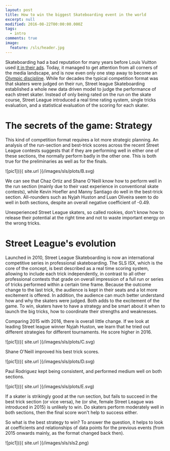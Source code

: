 ```yaml
---
layout: post
title: How to win the biggest Skateboarding event in the world
excerpt: null
modified: 2016-08-22T00:00:00.000Z
tags:
  - intro
comments: true
image:
  feature: /sls/header.jpg
---
```


Skateboarding had a bad reputation for many years before Louis Vuitton used [it in their ads](https://www.youtube.com/watch?v=GWydT-BNbQo). Today, it managed to get attention from all corners of the media landscape, and is now even only one step away to become an [Olympic discipline](http://theridechannel.com/news/2016/06/skateboarding-olympics-tokyo-2020). While for decades the typical competition format was that skaters were judged on their run, Street league Skateboarding established a whole new data driven model to judge the performance of each street skater. Instead of only being rated on the run on the skate course, Street League introduced a real time rating system, single tricks evaluation, and a statistical evaluation of the scoring for each skater.

# The secrets of the game: Strategy

This kind of competition format requires a lot more strategic planning. An analysis of the run-section and best-trick scores across the recent Street League contests suggests that if they are performing well in either one of these sections, the normally perform badly in the other one. This is both true for the preliminaries as well as for the finals.

![pic1]({{ site.url }}/images/sls/plots/B.svg)

We can see that Chaz Ortiz and Shane O'Neill know how to perform well in the run section (mainly due to their vast experience in conventional skate contests), while Kevin Hoefler and Manny Santiago do well in the best-trick section. All-rounders such as Nyjah Huston and Luan Oliveira seem to do well in both sections, despite an overall negative coefficient of -0.49.

Unexperienced Street League skaters, so called rookies, don't know how to release their potential at the right time and not to waste important energy on the wrong tricks.

# Street League's evolution

Launched in 2010, Street League Skateboarding is now an international competitive series in professional skateboarding. The SLS ISX, which is the core of the concept, is best described as a real time scoring system, allowing to include each trick independently, in contrast to all other professional contests that grade on overall impression of a full run or series of tricks performed within a certain time frame. Because the outcome change to the last trick, the audience is kept in their seats and a lot more excitement is offered. In addition, the audience can much better understand how and why the skaters were judged. Both adds to the excitement of the game. To win, skaters have to have a strategy and be smart about it when to launch the big tricks, how to coordinate their strengths and weaknesses.

Comparing 2015 with 2016, there is overall little change. If we look at leading Street league winner Nyjah Huston, we learn that he tried out different strategies for different tournaments. He score higher in 2016.

![pic1]({{ site.url }}/images/sls/plots/C.svg)

Shane O'Neill improved his best trick scores.

![pic1]({{ site.url }}/images/sls/plots/D.svg)

Paul Rodriguez kept being consistent, and performed medium well on both sections.

![pic1]({{ site.url }}/images/sls/plots/E.svg)

If a skater is strikingly good at the run section, but fails to succeed in the best trick section (or vice versa), he (or she, female Street League was introduced in 2015) is unlikely to win. Do skaters perform moderately well in both sections, then the final score won't help to success either.

So what is the best strategy to win? To answer the question, it helps to look at coefficients and relationships of data points for the previous events (from 2015 onwards mainly, as the format changed back then).

![pic1]({{ site.url }}/images/sls/sls2.png)

<!-- <link rel="stylesheet" type="text/css" href="/javascripts/posts/test/style.css"> <script src="/javascripts/libs/d3.4.11.js" type="text/javascript"></script> <script src="/javascripts/libs/lodash.js" type="text/javascript"></script> <script src="/javascripts/libs/d3-jetpack-v1.js" type="text/javascript"></script> <script src="/javascripts/libs/d3-starterkit-v0.js" type="text/javascript"></script> <script src="/javascripts/posts/test/graphtest.js"></script> -->

 <link href="/bootstrap.min.css" rel="stylesheet">

<link href="/clean-blog.css" rel="stylesheet">

<link href="font-awesome.min.css" rel="stylesheet" type="text/css">

<link href="http://fonts.googleapis.com/css?family=Lora:400,700,400italic,700italic" rel="stylesheet" type="text/css">

<link href="http://fonts.googleapis.com/css?family=Open+Sans:300italic,400italic,600italic,700italic,800italic,400,300,600,700,800" rel="stylesheet" type="text/css">

<script src="/jquery.min.js">
</script>



<script src="/bootstrap.min.js">
</script>



<script src="/jqBootstrapValidation.js">
</script>



<script src="/contact_me.js">
</script>



<script src="/clean-blog.min.js">
</script>
